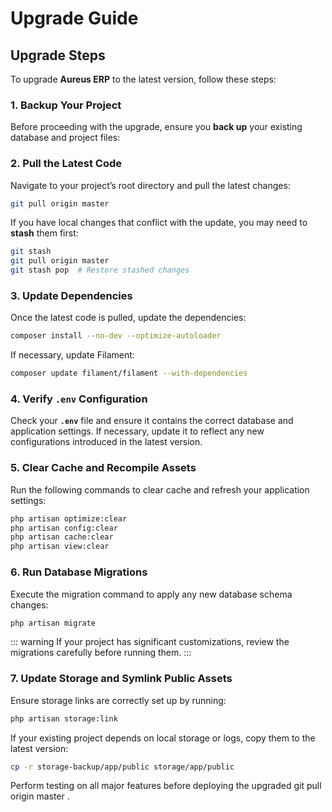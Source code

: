 # Upgrade Guide

## Upgrade Steps

To upgrade **Aureus ERP** to the latest version, follow these steps:

### 1. Backup Your Project

Before proceeding with the upgrade, ensure you **back up** your existing database and project files:

### 2. Pull the Latest Code

Navigate to your project’s root directory and pull the latest changes:

```sh
git pull origin master
```

If you have local changes that conflict with the update, you may need to **stash** them first:

```sh
git stash
git pull origin master
git stash pop  # Restore stashed changes
```

### 3. Update Dependencies

Once the latest code is pulled, update the dependencies:

```sh
composer install --no-dev --optimize-autoloader
```

If necessary, update Filament:

```sh
composer update filament/filament --with-dependencies
```

### 4. Verify `.env` Configuration

Check your **`.env`** file and ensure it contains the correct database and application settings. If necessary, update it to reflect any new configurations introduced in the latest version.

### 5. Clear Cache and Recompile Assets

Run the following commands to clear cache and refresh your application settings:

```sh
php artisan optimize:clear
php artisan config:clear
php artisan cache:clear
php artisan view:clear
```

### 6. Run Database Migrations

Execute the migration command to apply any new database schema changes:

```sh
php artisan migrate
```

::: warning
If your project has significant customizations, review the migrations carefully before running them.
:::

### 7. Update Storage and Symlink Public Assets

Ensure storage links are correctly set up by running:

```sh
php artisan storage:link
```

If your existing project depends on local storage or logs, copy them to the latest version:

```sh
cp -r storage-backup/app/public storage/app/public
```

Perform testing on all major features before deploying the upgraded git pull origin master
.

